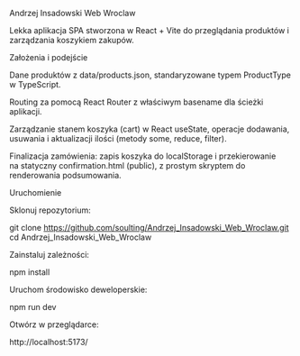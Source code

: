 Andrzej Insadowski Web Wroclaw

Lekka aplikacja SPA stworzona w React + Vite do przeglądania produktów i zarządzania koszykiem zakupów.

Założenia i podejście

Dane produktów z data/products.json, standaryzowane typem ProductType w TypeScript.

Routing za pomocą React Router z właściwym basename dla ścieżki aplikacji.

Zarządzanie stanem koszyka (cart) w React useState, operacje dodawania, usuwania i aktualizacji ilości (metody some, reduce, filter).

Finalizacja zamówienia: zapis koszyka do localStorage i przekierowanie na statyczny confirmation.html (public), z prostym skryptem do renderowania podsumowania.

Uruchomienie

Sklonuj repozytorium:

git clone https://github.com/soulting/Andrzej_Insadowski_Web_Wroclaw.git
cd Andrzej_Insadowski_Web_Wroclaw

Zainstaluj zależności:

npm install

Uruchom środowisko deweloperskie:

npm run dev

Otwórz w przeglądarce:

http://localhost:5173/
